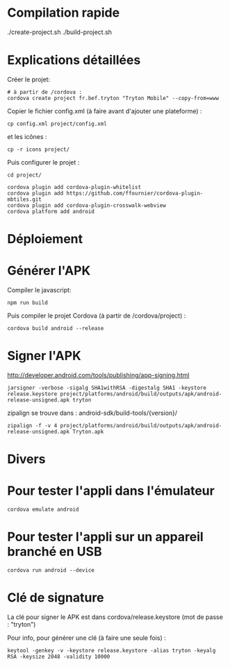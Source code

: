 Compilation rapide
==================

  ./create-project.sh
  ./build-project.sh

Explications détaillées
=======================
Créer le projet:

    # à partir de /cordova :
    cordova create project fr.bef.tryton "Tryton Mobile" --copy-from=www

Copier le fichier config.xml (à faire avant d'ajouter une plateforme) :

    cp config.xml project/config.xml

et les icônes :

    cp -r icons project/

Puis configurer le projet :

    cd project/

    cordova plugin add cordova-plugin-whitelist
    cordova plugin add https://github.com/ffournier/cordova-plugin-mbtiles.git
    cordova plugin add cordova-plugin-crosswalk-webview
    cordova platform add android

Déploiement
===========

# Générer l'APK
Compiler le javascript:

	npm run build

Puis compiler le projet Cordova (à partir de /cordova/project) :

    cordova build android --release

# Signer l'APK
http://developer.android.com/tools/publishing/app-signing.html

	jarsigner -verbose -sigalg SHA1withRSA -digestalg SHA1 -keystore release.keystore project/platforms/android/build/outputs/apk/android-release-unsigned.apk tryton

zipalign se trouve dans : android-sdk/build-tools/{version}/

    zipalign -f -v 4 project/platforms/android/build/outputs/apk/android-release-unsigned.apk Tryton.apk

Divers
======

# Pour tester l'appli dans l'émulateur
	cordova emulate android

# Pour tester l'appli sur un appareil branché en USB
	cordova run android --device

# Clé de signature
La clé pour signer le APK est dans cordova/release.keystore (mot de passe : "tryton")

Pour info, pour générer une clé (à faire une seule fois) :

    keytool -genkey -v -keystore release.keystore -alias tryton -keyalg RSA -keysize 2048 -validity 10000
